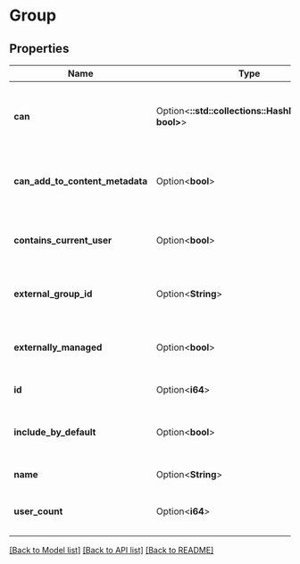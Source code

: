 # Group

## Properties

Name | Type | Description | Notes
------------ | ------------- | ------------- | -------------
**can** | Option<**::std::collections::HashMap<String, bool>**> | Operations the current user is able to perform on this object | [optional][readonly]
**can_add_to_content_metadata** | Option<**bool**> | Group can be used in content access controls | [optional]
**contains_current_user** | Option<**bool**> | Currently logged in user is group member | [optional][readonly]
**external_group_id** | Option<**String**> | External Id group if embed group | [optional][readonly]
**externally_managed** | Option<**bool**> | Group membership controlled outside of Looker | [optional][readonly]
**id** | Option<**i64**> | Unique Id | [optional][readonly]
**include_by_default** | Option<**bool**> | New users are added to this group by default | [optional][readonly]
**name** | Option<**String**> | Name of group | [optional]
**user_count** | Option<**i64**> | Number of users included in this group | [optional][readonly]

[[Back to Model list]](../README.md#documentation-for-models) [[Back to API list]](../README.md#documentation-for-api-endpoints) [[Back to README]](../README.md)


